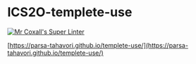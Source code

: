 # ICS2O-templete-use

[![Mr Coxall's Super Linter](https://github.com/parsa-tahavori/ICS2O-Templete/workflows/Mr%20Coxall's%20Super%20Linter/badge.svg)](https://github.com/parsa-tahavori/ICS2O-Templete/actions/)

[https://parsa-tahavori.github.io/templete-use/](https://parsa-tahavori.github.io/templete-use/)
